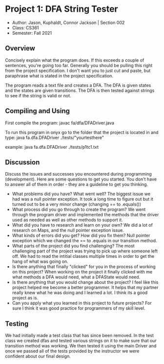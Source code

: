 # Project 1: DFA String Tester

* Author: Jason, Kuphaldt, Connor Jackson | Section 002
* Class: CS361 
* Semester: Fall 2021

## Overview

Concisely explain what the program does. If this exceeds a couple of
sentences, you're going too far. Generally you should be pulling this
right from the project specification. I don't want you to just cut and
paste, but paraphrase what is stated in the project specification.

The program reads a text file and creates a DFA. The DFA is given states
and the states are given transitions. The DFA is then tested against strings
to see if the string is valid or not. 

## Compiling and Using

First compile the program: javac fa/dfa/DFADriver.java

To run this program in onyx go to the folder that the project is located in
and type: java fa.dfa.DFADriver ./tests/"yourtesthere" 

example: java fa.dfa.DFADriver ./tests/p1tc1.txt

## Discussion

Discuss the issues and successes you encountered during programming
(development). Here are some questions to get you started. You don't
have to answer all of them in order - they are a guideline to get you
thinking.
  * What problems did you have? What went well?
	The biggest issue we had was a null pointer exception. It took
	a long time to figure out but it turned out to be a very minor
	change (changing == to .equals())
  * What process did you go through to create the program?
	We went through the program driver and implemented
	the methods that the driver used as needed as well
	as other methods to support it.
  * What did you have to research and learn on your own?
	We did a lot of research on Maps, and the null
	pointer exception issue. 
  * What kinds of errors did you get? How did you fix them?
	Null pointer exception which we changed the == to 
	.equals in our transition method. 
  * What parts of the project did you find challenging?
	The most challenging part of the project was 
	trying to pick up where someone left off. 
	We had to read the intitial classes multiple times
	in order to get the hang of what was going
	on.
  * Is there anything that finally "clicked" for you in the process 
  of working on this project?
	When working on the project it finally clicked with me
	what methods a DFA would need, what a DFAState would need.
  * Is there anything that you would change about the project?
	I feel like this project helped me become a better programmer.
	It helps that my partner really knew what he was doing and I
	learned a lot. I think its a good project as is. 
  * Can you apply what you learned in this project to future projects?
	For sure I think it was good practice for programmers of
	my skill level. 

## Testing

We had initially made a test class that has since been removed. In the
test class we created dfas and tested various strings on it to make sure
that our transition method was working. We then tested it using the main
Driver and once we passed all of the tests provided by the instructor
we were confident about our final design.

